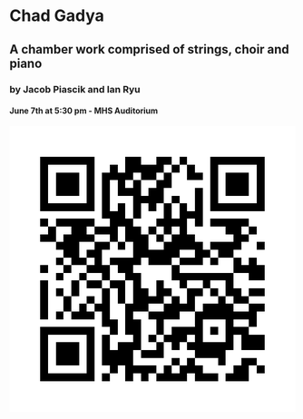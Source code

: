 # Chad Gadya

## A chamber work comprised of strings, choir and piano

### by Jacob Piascik and Ian Ryu

#### June 7th at 5:30 pm - MHS Auditorium

<svg version="1.1" xmlns="http://www.w3.org/2000/svg" xmlns:xlink="http://www.w3.org/1999/xlink" width="1000" height="1000" viewBox="0 0 1000 1000" enable-background="new 0 0 1000 1000" xml:space="preserve"><g transform="translate(0,0) scale(1.0,1.0)" width="1000" height="1000"><svg width="1000" height="1000" viewBox="0 0 740 740" enable-background="new 0 0 1000 1000" xml:space="preserve"><rect x="0" y="0" width="740" height="740" fill="rgb(255,255,255)" fill-opacity="1.0" /><rect x="300" y="80" width="20" height="20" fill="rgb(0,0,0)" fill-opacity="1.0" shape-rendering="crispEdges" /><rect x="320" y="80" width="20" height="20" fill="rgb(0,0,0)" fill-opacity="1.0" shape-rendering="crispEdges" /><rect x="380" y="80" width="20" height="20" fill="rgb(0,0,0)" fill-opacity="1.0" shape-rendering="crispEdges" /><rect x="400" y="80" width="20" height="20" fill="rgb(0,0,0)" fill-opacity="1.0" shape-rendering="crispEdges" /><rect x="440" y="80" width="20" height="20" fill="rgb(0,0,0)" fill-opacity="1.0" shape-rendering="crispEdges" /><rect x="260" y="100" width="20" height="20" fill="rgb(0,0,0)" fill-opacity="1.0" shape-rendering="crispEdges" /><rect x="300" y="100" width="20" height="20" fill="rgb(0,0,0)" fill-opacity="1.0" shape-rendering="crispEdges" /><rect x="320" y="100" width="20" height="20" fill="rgb(0,0,0)" fill-opacity="1.0" shape-rendering="crispEdges" /><rect x="340" y="100" width="20" height="20" fill="rgb(0,0,0)" fill-opacity="1.0" shape-rendering="crispEdges" /><rect x="360" y="100" width="20" height="20" fill="rgb(0,0,0)" fill-opacity="1.0" shape-rendering="crispEdges" /><rect x="380" y="100" width="20" height="20" fill="rgb(0,0,0)" fill-opacity="1.0" shape-rendering="crispEdges" /><rect x="420" y="100" width="20" height="20" fill="rgb(0,0,0)" fill-opacity="1.0" shape-rendering="crispEdges" /><rect x="460" y="100" width="20" height="20" fill="rgb(0,0,0)" fill-opacity="1.0" shape-rendering="crispEdges" /><rect x="240" y="120" width="20" height="20" fill="rgb(0,0,0)" fill-opacity="1.0" shape-rendering="crispEdges" /><rect x="260" y="120" width="20" height="20" fill="rgb(0,0,0)" fill-opacity="1.0" shape-rendering="crispEdges" /><rect x="280" y="120" width="20" height="20" fill="rgb(0,0,0)" fill-opacity="1.0" shape-rendering="crispEdges" /><rect x="300" y="120" width="20" height="20" fill="rgb(0,0,0)" fill-opacity="1.0" shape-rendering="crispEdges" /><rect x="340" y="120" width="20" height="20" fill="rgb(0,0,0)" fill-opacity="1.0" shape-rendering="crispEdges" /><rect x="360" y="120" width="20" height="20" fill="rgb(0,0,0)" fill-opacity="1.0" shape-rendering="crispEdges" /><rect x="400" y="120" width="20" height="20" fill="rgb(0,0,0)" fill-opacity="1.0" shape-rendering="crispEdges" /><rect x="460" y="120" width="20" height="20" fill="rgb(0,0,0)" fill-opacity="1.0" shape-rendering="crispEdges" /><rect x="480" y="120" width="20" height="20" fill="rgb(0,0,0)" fill-opacity="1.0" shape-rendering="crispEdges" /><rect x="240" y="140" width="20" height="20" fill="rgb(0,0,0)" fill-opacity="1.0" shape-rendering="crispEdges" /><rect x="280" y="140" width="20" height="20" fill="rgb(0,0,0)" fill-opacity="1.0" shape-rendering="crispEdges" /><rect x="320" y="140" width="20" height="20" fill="rgb(0,0,0)" fill-opacity="1.0" shape-rendering="crispEdges" /><rect x="380" y="140" width="20" height="20" fill="rgb(0,0,0)" fill-opacity="1.0" shape-rendering="crispEdges" /><rect x="400" y="140" width="20" height="20" fill="rgb(0,0,0)" fill-opacity="1.0" shape-rendering="crispEdges" /><rect x="240" y="160" width="20" height="20" fill="rgb(0,0,0)" fill-opacity="1.0" shape-rendering="crispEdges" /><rect x="280" y="160" width="20" height="20" fill="rgb(0,0,0)" fill-opacity="1.0" shape-rendering="crispEdges" /><rect x="300" y="160" width="20" height="20" fill="rgb(0,0,0)" fill-opacity="1.0" shape-rendering="crispEdges" /><rect x="320" y="160" width="20" height="20" fill="rgb(0,0,0)" fill-opacity="1.0" shape-rendering="crispEdges" /><rect x="360" y="160" width="20" height="20" fill="rgb(0,0,0)" fill-opacity="1.0" shape-rendering="crispEdges" /><rect x="380" y="160" width="20" height="20" fill="rgb(0,0,0)" fill-opacity="1.0" shape-rendering="crispEdges" /><rect x="480" y="160" width="20" height="20" fill="rgb(0,0,0)" fill-opacity="1.0" shape-rendering="crispEdges" /><rect x="240" y="180" width="20" height="20" fill="rgb(0,0,0)" fill-opacity="1.0" shape-rendering="crispEdges" /><rect x="320" y="180" width="20" height="20" fill="rgb(0,0,0)" fill-opacity="1.0" shape-rendering="crispEdges" /><rect x="340" y="180" width="20" height="20" fill="rgb(0,0,0)" fill-opacity="1.0" shape-rendering="crispEdges" /><rect x="360" y="180" width="20" height="20" fill="rgb(0,0,0)" fill-opacity="1.0" shape-rendering="crispEdges" /><rect x="380" y="180" width="20" height="20" fill="rgb(0,0,0)" fill-opacity="1.0" shape-rendering="crispEdges" /><rect x="420" y="180" width="20" height="20" fill="rgb(0,0,0)" fill-opacity="1.0" shape-rendering="crispEdges" /><rect x="480" y="180" width="20" height="20" fill="rgb(0,0,0)" fill-opacity="1.0" shape-rendering="crispEdges" /><rect x="240" y="200" width="20" height="20" fill="rgb(0,0,0)" fill-opacity="1.0" shape-rendering="crispEdges" /><rect x="280" y="200" width="20" height="20" fill="rgb(0,0,0)" fill-opacity="1.0" shape-rendering="crispEdges" /><rect x="320" y="200" width="20" height="20" fill="rgb(0,0,0)" fill-opacity="1.0" shape-rendering="crispEdges" /><rect x="360" y="200" width="20" height="20" fill="rgb(0,0,0)" fill-opacity="1.0" shape-rendering="crispEdges" /><rect x="400" y="200" width="20" height="20" fill="rgb(0,0,0)" fill-opacity="1.0" shape-rendering="crispEdges" /><rect x="440" y="200" width="20" height="20" fill="rgb(0,0,0)" fill-opacity="1.0" shape-rendering="crispEdges" /><rect x="480" y="200" width="20" height="20" fill="rgb(0,0,0)" fill-opacity="1.0" shape-rendering="crispEdges" /><rect x="240" y="220" width="20" height="20" fill="rgb(0,0,0)" fill-opacity="1.0" shape-rendering="crispEdges" /><rect x="260" y="220" width="20" height="20" fill="rgb(0,0,0)" fill-opacity="1.0" shape-rendering="crispEdges" /><rect x="280" y="220" width="20" height="20" fill="rgb(0,0,0)" fill-opacity="1.0" shape-rendering="crispEdges" /><rect x="320" y="220" width="20" height="20" fill="rgb(0,0,0)" fill-opacity="1.0" shape-rendering="crispEdges" /><rect x="400" y="220" width="20" height="20" fill="rgb(0,0,0)" fill-opacity="1.0" shape-rendering="crispEdges" /><rect x="440" y="220" width="20" height="20" fill="rgb(0,0,0)" fill-opacity="1.0" shape-rendering="crispEdges" /><rect x="460" y="220" width="20" height="20" fill="rgb(0,0,0)" fill-opacity="1.0" shape-rendering="crispEdges" /><rect x="480" y="220" width="20" height="20" fill="rgb(0,0,0)" fill-opacity="1.0" shape-rendering="crispEdges" /><rect x="80" y="240" width="20" height="20" fill="rgb(0,0,0)" fill-opacity="1.0" shape-rendering="crispEdges" /><rect x="120" y="240" width="20" height="20" fill="rgb(0,0,0)" fill-opacity="1.0" shape-rendering="crispEdges" /><rect x="140" y="240" width="20" height="20" fill="rgb(0,0,0)" fill-opacity="1.0" shape-rendering="crispEdges" /><rect x="160" y="240" width="20" height="20" fill="rgb(0,0,0)" fill-opacity="1.0" shape-rendering="crispEdges" /><rect x="180" y="240" width="20" height="20" fill="rgb(0,0,0)" fill-opacity="1.0" shape-rendering="crispEdges" /><rect x="200" y="240" width="20" height="20" fill="rgb(0,0,0)" fill-opacity="1.0" shape-rendering="crispEdges" /><rect x="260" y="240" width="20" height="20" fill="rgb(0,0,0)" fill-opacity="1.0" shape-rendering="crispEdges" /><rect x="280" y="240" width="20" height="20" fill="rgb(0,0,0)" fill-opacity="1.0" shape-rendering="crispEdges" /><rect x="300" y="240" width="20" height="20" fill="rgb(0,0,0)" fill-opacity="1.0" shape-rendering="crispEdges" /><rect x="380" y="240" width="20" height="20" fill="rgb(0,0,0)" fill-opacity="1.0" shape-rendering="crispEdges" /><rect x="400" y="240" width="20" height="20" fill="rgb(0,0,0)" fill-opacity="1.0" shape-rendering="crispEdges" /><rect x="420" y="240" width="20" height="20" fill="rgb(0,0,0)" fill-opacity="1.0" shape-rendering="crispEdges" /><rect x="440" y="240" width="20" height="20" fill="rgb(0,0,0)" fill-opacity="1.0" shape-rendering="crispEdges" /><rect x="480" y="240" width="20" height="20" fill="rgb(0,0,0)" fill-opacity="1.0" shape-rendering="crispEdges" /><rect x="520" y="240" width="20" height="20" fill="rgb(0,0,0)" fill-opacity="1.0" shape-rendering="crispEdges" /><rect x="540" y="240" width="20" height="20" fill="rgb(0,0,0)" fill-opacity="1.0" shape-rendering="crispEdges" /><rect x="560" y="240" width="20" height="20" fill="rgb(0,0,0)" fill-opacity="1.0" shape-rendering="crispEdges" /><rect x="580" y="240" width="20" height="20" fill="rgb(0,0,0)" fill-opacity="1.0" shape-rendering="crispEdges" /><rect x="600" y="240" width="20" height="20" fill="rgb(0,0,0)" fill-opacity="1.0" shape-rendering="crispEdges" /><rect x="100" y="260" width="20" height="20" fill="rgb(0,0,0)" fill-opacity="1.0" shape-rendering="crispEdges" /><rect x="160" y="260" width="20" height="20" fill="rgb(0,0,0)" fill-opacity="1.0" shape-rendering="crispEdges" /><rect x="180" y="260" width="20" height="20" fill="rgb(0,0,0)" fill-opacity="1.0" shape-rendering="crispEdges" /><rect x="220" y="260" width="20" height="20" fill="rgb(0,0,0)" fill-opacity="1.0" shape-rendering="crispEdges" /><rect x="240" y="260" width="20" height="20" fill="rgb(0,0,0)" fill-opacity="1.0" shape-rendering="crispEdges" /><rect x="260" y="260" width="20" height="20" fill="rgb(0,0,0)" fill-opacity="1.0" shape-rendering="crispEdges" /><rect x="300" y="260" width="20" height="20" fill="rgb(0,0,0)" fill-opacity="1.0" shape-rendering="crispEdges" /><rect x="320" y="260" width="20" height="20" fill="rgb(0,0,0)" fill-opacity="1.0" shape-rendering="crispEdges" /><rect x="360" y="260" width="20" height="20" fill="rgb(0,0,0)" fill-opacity="1.0" shape-rendering="crispEdges" /><rect x="400" y="260" width="20" height="20" fill="rgb(0,0,0)" fill-opacity="1.0" shape-rendering="crispEdges" /><rect x="440" y="260" width="20" height="20" fill="rgb(0,0,0)" fill-opacity="1.0" shape-rendering="crispEdges" /><rect x="560" y="260" width="20" height="20" fill="rgb(0,0,0)" fill-opacity="1.0" shape-rendering="crispEdges" /><rect x="580" y="260" width="20" height="20" fill="rgb(0,0,0)" fill-opacity="1.0" shape-rendering="crispEdges" /><rect x="620" y="260" width="20" height="20" fill="rgb(0,0,0)" fill-opacity="1.0" shape-rendering="crispEdges" /><rect x="80" y="280" width="20" height="20" fill="rgb(0,0,0)" fill-opacity="1.0" shape-rendering="crispEdges" /><rect x="100" y="280" width="20" height="20" fill="rgb(0,0,0)" fill-opacity="1.0" shape-rendering="crispEdges" /><rect x="140" y="280" width="20" height="20" fill="rgb(0,0,0)" fill-opacity="1.0" shape-rendering="crispEdges" /><rect x="160" y="280" width="20" height="20" fill="rgb(0,0,0)" fill-opacity="1.0" shape-rendering="crispEdges" /><rect x="180" y="280" width="20" height="20" fill="rgb(0,0,0)" fill-opacity="1.0" shape-rendering="crispEdges" /><rect x="200" y="280" width="20" height="20" fill="rgb(0,0,0)" fill-opacity="1.0" shape-rendering="crispEdges" /><rect x="260" y="280" width="20" height="20" fill="rgb(0,0,0)" fill-opacity="1.0" shape-rendering="crispEdges" /><rect x="300" y="280" width="20" height="20" fill="rgb(0,0,0)" fill-opacity="1.0" shape-rendering="crispEdges" /><rect x="320" y="280" width="20" height="20" fill="rgb(0,0,0)" fill-opacity="1.0" shape-rendering="crispEdges" /><rect x="340" y="280" width="20" height="20" fill="rgb(0,0,0)" fill-opacity="1.0" shape-rendering="crispEdges" /><rect x="380" y="280" width="20" height="20" fill="rgb(0,0,0)" fill-opacity="1.0" shape-rendering="crispEdges" /><rect x="420" y="280" width="20" height="20" fill="rgb(0,0,0)" fill-opacity="1.0" shape-rendering="crispEdges" /><rect x="440" y="280" width="20" height="20" fill="rgb(0,0,0)" fill-opacity="1.0" shape-rendering="crispEdges" /><rect x="460" y="280" width="20" height="20" fill="rgb(0,0,0)" fill-opacity="1.0" shape-rendering="crispEdges" /><rect x="580" y="280" width="20" height="20" fill="rgb(0,0,0)" fill-opacity="1.0" shape-rendering="crispEdges" /><rect x="600" y="280" width="20" height="20" fill="rgb(0,0,0)" fill-opacity="1.0" shape-rendering="crispEdges" /><rect x="120" y="300" width="20" height="20" fill="rgb(0,0,0)" fill-opacity="1.0" shape-rendering="crispEdges" /><rect x="140" y="300" width="20" height="20" fill="rgb(0,0,0)" fill-opacity="1.0" shape-rendering="crispEdges" /><rect x="160" y="300" width="20" height="20" fill="rgb(0,0,0)" fill-opacity="1.0" shape-rendering="crispEdges" /><rect x="220" y="300" width="20" height="20" fill="rgb(0,0,0)" fill-opacity="1.0" shape-rendering="crispEdges" /><rect x="240" y="300" width="20" height="20" fill="rgb(0,0,0)" fill-opacity="1.0" shape-rendering="crispEdges" /><rect x="280" y="300" width="20" height="20" fill="rgb(0,0,0)" fill-opacity="1.0" shape-rendering="crispEdges" /><rect x="320" y="300" width="20" height="20" fill="rgb(0,0,0)" fill-opacity="1.0" shape-rendering="crispEdges" /><rect x="340" y="300" width="20" height="20" fill="rgb(0,0,0)" fill-opacity="1.0" shape-rendering="crispEdges" /><rect x="400" y="300" width="20" height="20" fill="rgb(0,0,0)" fill-opacity="1.0" shape-rendering="crispEdges" /><rect x="420" y="300" width="20" height="20" fill="rgb(0,0,0)" fill-opacity="1.0" shape-rendering="crispEdges" /><rect x="440" y="300" width="20" height="20" fill="rgb(0,0,0)" fill-opacity="1.0" shape-rendering="crispEdges" /><rect x="460" y="300" width="20" height="20" fill="rgb(0,0,0)" fill-opacity="1.0" shape-rendering="crispEdges" /><rect x="480" y="300" width="20" height="20" fill="rgb(0,0,0)" fill-opacity="1.0" shape-rendering="crispEdges" /><rect x="520" y="300" width="20" height="20" fill="rgb(0,0,0)" fill-opacity="1.0" shape-rendering="crispEdges" /><rect x="540" y="300" width="20" height="20" fill="rgb(0,0,0)" fill-opacity="1.0" shape-rendering="crispEdges" /><rect x="560" y="300" width="20" height="20" fill="rgb(0,0,0)" fill-opacity="1.0" shape-rendering="crispEdges" /><rect x="580" y="300" width="20" height="20" fill="rgb(0,0,0)" fill-opacity="1.0" shape-rendering="crispEdges" /><rect x="640" y="300" width="20" height="20" fill="rgb(0,0,0)" fill-opacity="1.0" shape-rendering="crispEdges" /><rect x="140" y="320" width="20" height="20" fill="rgb(0,0,0)" fill-opacity="1.0" shape-rendering="crispEdges" /><rect x="160" y="320" width="20" height="20" fill="rgb(0,0,0)" fill-opacity="1.0" shape-rendering="crispEdges" /><rect x="200" y="320" width="20" height="20" fill="rgb(0,0,0)" fill-opacity="1.0" shape-rendering="crispEdges" /><rect x="220" y="320" width="20" height="20" fill="rgb(0,0,0)" fill-opacity="1.0" shape-rendering="crispEdges" /><rect x="320" y="320" width="20" height="20" fill="rgb(0,0,0)" fill-opacity="1.0" shape-rendering="crispEdges" /><rect x="340" y="320" width="20" height="20" fill="rgb(0,0,0)" fill-opacity="1.0" shape-rendering="crispEdges" /><rect x="360" y="320" width="20" height="20" fill="rgb(0,0,0)" fill-opacity="1.0" shape-rendering="crispEdges" /><rect x="380" y="320" width="20" height="20" fill="rgb(0,0,0)" fill-opacity="1.0" shape-rendering="crispEdges" /><rect x="400" y="320" width="20" height="20" fill="rgb(0,0,0)" fill-opacity="1.0" shape-rendering="crispEdges" /><rect x="420" y="320" width="20" height="20" fill="rgb(0,0,0)" fill-opacity="1.0" shape-rendering="crispEdges" /><rect x="480" y="320" width="20" height="20" fill="rgb(0,0,0)" fill-opacity="1.0" shape-rendering="crispEdges" /><rect x="500" y="320" width="20" height="20" fill="rgb(0,0,0)" fill-opacity="1.0" shape-rendering="crispEdges" /><rect x="540" y="320" width="20" height="20" fill="rgb(0,0,0)" fill-opacity="1.0" shape-rendering="crispEdges" /><rect x="560" y="320" width="20" height="20" fill="rgb(0,0,0)" fill-opacity="1.0" shape-rendering="crispEdges" /><rect x="120" y="340" width="20" height="20" fill="rgb(0,0,0)" fill-opacity="1.0" shape-rendering="crispEdges" /><rect x="160" y="340" width="20" height="20" fill="rgb(0,0,0)" fill-opacity="1.0" shape-rendering="crispEdges" /><rect x="180" y="340" width="20" height="20" fill="rgb(0,0,0)" fill-opacity="1.0" shape-rendering="crispEdges" /><rect x="220" y="340" width="20" height="20" fill="rgb(0,0,0)" fill-opacity="1.0" shape-rendering="crispEdges" /><rect x="260" y="340" width="20" height="20" fill="rgb(0,0,0)" fill-opacity="1.0" shape-rendering="crispEdges" /><rect x="280" y="340" width="20" height="20" fill="rgb(0,0,0)" fill-opacity="1.0" shape-rendering="crispEdges" /><rect x="300" y="340" width="20" height="20" fill="rgb(0,0,0)" fill-opacity="1.0" shape-rendering="crispEdges" /><rect x="320" y="340" width="20" height="20" fill="rgb(0,0,0)" fill-opacity="1.0" shape-rendering="crispEdges" /><rect x="360" y="340" width="20" height="20" fill="rgb(0,0,0)" fill-opacity="1.0" shape-rendering="crispEdges" /><rect x="380" y="340" width="20" height="20" fill="rgb(0,0,0)" fill-opacity="1.0" shape-rendering="crispEdges" /><rect x="400" y="340" width="20" height="20" fill="rgb(0,0,0)" fill-opacity="1.0" shape-rendering="crispEdges" /><rect x="440" y="340" width="20" height="20" fill="rgb(0,0,0)" fill-opacity="1.0" shape-rendering="crispEdges" /><rect x="460" y="340" width="20" height="20" fill="rgb(0,0,0)" fill-opacity="1.0" shape-rendering="crispEdges" /><rect x="480" y="340" width="20" height="20" fill="rgb(0,0,0)" fill-opacity="1.0" shape-rendering="crispEdges" /><rect x="520" y="340" width="20" height="20" fill="rgb(0,0,0)" fill-opacity="1.0" shape-rendering="crispEdges" /><rect x="580" y="340" width="20" height="20" fill="rgb(0,0,0)" fill-opacity="1.0" shape-rendering="crispEdges" /><rect x="620" y="340" width="20" height="20" fill="rgb(0,0,0)" fill-opacity="1.0" shape-rendering="crispEdges" /><rect x="80" y="360" width="20" height="20" fill="rgb(0,0,0)" fill-opacity="1.0" shape-rendering="crispEdges" /><rect x="140" y="360" width="20" height="20" fill="rgb(0,0,0)" fill-opacity="1.0" shape-rendering="crispEdges" /><rect x="200" y="360" width="20" height="20" fill="rgb(0,0,0)" fill-opacity="1.0" shape-rendering="crispEdges" /><rect x="220" y="360" width="20" height="20" fill="rgb(0,0,0)" fill-opacity="1.0" shape-rendering="crispEdges" /><rect x="240" y="360" width="20" height="20" fill="rgb(0,0,0)" fill-opacity="1.0" shape-rendering="crispEdges" /><rect x="280" y="360" width="20" height="20" fill="rgb(0,0,0)" fill-opacity="1.0" shape-rendering="crispEdges" /><rect x="300" y="360" width="20" height="20" fill="rgb(0,0,0)" fill-opacity="1.0" shape-rendering="crispEdges" /><rect x="420" y="360" width="20" height="20" fill="rgb(0,0,0)" fill-opacity="1.0" shape-rendering="crispEdges" /><rect x="580" y="360" width="20" height="20" fill="rgb(0,0,0)" fill-opacity="1.0" shape-rendering="crispEdges" /><rect x="600" y="360" width="20" height="20" fill="rgb(0,0,0)" fill-opacity="1.0" shape-rendering="crispEdges" /><rect x="620" y="360" width="20" height="20" fill="rgb(0,0,0)" fill-opacity="1.0" shape-rendering="crispEdges" /><rect x="640" y="360" width="20" height="20" fill="rgb(0,0,0)" fill-opacity="1.0" shape-rendering="crispEdges" /><rect x="120" y="380" width="20" height="20" fill="rgb(0,0,0)" fill-opacity="1.0" shape-rendering="crispEdges" /><rect x="180" y="380" width="20" height="20" fill="rgb(0,0,0)" fill-opacity="1.0" shape-rendering="crispEdges" /><rect x="240" y="380" width="20" height="20" fill="rgb(0,0,0)" fill-opacity="1.0" shape-rendering="crispEdges" /><rect x="300" y="380" width="20" height="20" fill="rgb(0,0,0)" fill-opacity="1.0" shape-rendering="crispEdges" /><rect x="320" y="380" width="20" height="20" fill="rgb(0,0,0)" fill-opacity="1.0" shape-rendering="crispEdges" /><rect x="420" y="380" width="20" height="20" fill="rgb(0,0,0)" fill-opacity="1.0" shape-rendering="crispEdges" /><rect x="440" y="380" width="20" height="20" fill="rgb(0,0,0)" fill-opacity="1.0" shape-rendering="crispEdges" /><rect x="460" y="380" width="20" height="20" fill="rgb(0,0,0)" fill-opacity="1.0" shape-rendering="crispEdges" /><rect x="480" y="380" width="20" height="20" fill="rgb(0,0,0)" fill-opacity="1.0" shape-rendering="crispEdges" /><rect x="500" y="380" width="20" height="20" fill="rgb(0,0,0)" fill-opacity="1.0" shape-rendering="crispEdges" /><rect x="520" y="380" width="20" height="20" fill="rgb(0,0,0)" fill-opacity="1.0" shape-rendering="crispEdges" /><rect x="540" y="380" width="20" height="20" fill="rgb(0,0,0)" fill-opacity="1.0" shape-rendering="crispEdges" /><rect x="560" y="380" width="20" height="20" fill="rgb(0,0,0)" fill-opacity="1.0" shape-rendering="crispEdges" /><rect x="620" y="380" width="20" height="20" fill="rgb(0,0,0)" fill-opacity="1.0" shape-rendering="crispEdges" /><rect x="640" y="380" width="20" height="20" fill="rgb(0,0,0)" fill-opacity="1.0" shape-rendering="crispEdges" /><rect x="80" y="400" width="20" height="20" fill="rgb(0,0,0)" fill-opacity="1.0" shape-rendering="crispEdges" /><rect x="160" y="400" width="20" height="20" fill="rgb(0,0,0)" fill-opacity="1.0" shape-rendering="crispEdges" /><rect x="200" y="400" width="20" height="20" fill="rgb(0,0,0)" fill-opacity="1.0" shape-rendering="crispEdges" /><rect x="220" y="400" width="20" height="20" fill="rgb(0,0,0)" fill-opacity="1.0" shape-rendering="crispEdges" /><rect x="260" y="400" width="20" height="20" fill="rgb(0,0,0)" fill-opacity="1.0" shape-rendering="crispEdges" /><rect x="280" y="400" width="20" height="20" fill="rgb(0,0,0)" fill-opacity="1.0" shape-rendering="crispEdges" /><rect x="320" y="400" width="20" height="20" fill="rgb(0,0,0)" fill-opacity="1.0" shape-rendering="crispEdges" /><rect x="380" y="400" width="20" height="20" fill="rgb(0,0,0)" fill-opacity="1.0" shape-rendering="crispEdges" /><rect x="440" y="400" width="20" height="20" fill="rgb(0,0,0)" fill-opacity="1.0" shape-rendering="crispEdges" /><rect x="500" y="400" width="20" height="20" fill="rgb(0,0,0)" fill-opacity="1.0" shape-rendering="crispEdges" /><rect x="560" y="400" width="20" height="20" fill="rgb(0,0,0)" fill-opacity="1.0" shape-rendering="crispEdges" /><rect x="80" y="420" width="20" height="20" fill="rgb(0,0,0)" fill-opacity="1.0" shape-rendering="crispEdges" /><rect x="120" y="420" width="20" height="20" fill="rgb(0,0,0)" fill-opacity="1.0" shape-rendering="crispEdges" /><rect x="160" y="420" width="20" height="20" fill="rgb(0,0,0)" fill-opacity="1.0" shape-rendering="crispEdges" /><rect x="240" y="420" width="20" height="20" fill="rgb(0,0,0)" fill-opacity="1.0" shape-rendering="crispEdges" /><rect x="280" y="420" width="20" height="20" fill="rgb(0,0,0)" fill-opacity="1.0" shape-rendering="crispEdges" /><rect x="320" y="420" width="20" height="20" fill="rgb(0,0,0)" fill-opacity="1.0" shape-rendering="crispEdges" /><rect x="340" y="420" width="20" height="20" fill="rgb(0,0,0)" fill-opacity="1.0" shape-rendering="crispEdges" /><rect x="380" y="420" width="20" height="20" fill="rgb(0,0,0)" fill-opacity="1.0" shape-rendering="crispEdges" /><rect x="400" y="420" width="20" height="20" fill="rgb(0,0,0)" fill-opacity="1.0" shape-rendering="crispEdges" /><rect x="460" y="420" width="20" height="20" fill="rgb(0,0,0)" fill-opacity="1.0" shape-rendering="crispEdges" /><rect x="480" y="420" width="20" height="20" fill="rgb(0,0,0)" fill-opacity="1.0" shape-rendering="crispEdges" /><rect x="520" y="420" width="20" height="20" fill="rgb(0,0,0)" fill-opacity="1.0" shape-rendering="crispEdges" /><rect x="560" y="420" width="20" height="20" fill="rgb(0,0,0)" fill-opacity="1.0" shape-rendering="crispEdges" /><rect x="580" y="420" width="20" height="20" fill="rgb(0,0,0)" fill-opacity="1.0" shape-rendering="crispEdges" /><rect x="620" y="420" width="20" height="20" fill="rgb(0,0,0)" fill-opacity="1.0" shape-rendering="crispEdges" /><rect x="640" y="420" width="20" height="20" fill="rgb(0,0,0)" fill-opacity="1.0" shape-rendering="crispEdges" /><rect x="80" y="440" width="20" height="20" fill="rgb(0,0,0)" fill-opacity="1.0" shape-rendering="crispEdges" /><rect x="140" y="440" width="20" height="20" fill="rgb(0,0,0)" fill-opacity="1.0" shape-rendering="crispEdges" /><rect x="200" y="440" width="20" height="20" fill="rgb(0,0,0)" fill-opacity="1.0" shape-rendering="crispEdges" /><rect x="240" y="440" width="20" height="20" fill="rgb(0,0,0)" fill-opacity="1.0" shape-rendering="crispEdges" /><rect x="280" y="440" width="20" height="20" fill="rgb(0,0,0)" fill-opacity="1.0" shape-rendering="crispEdges" /><rect x="320" y="440" width="20" height="20" fill="rgb(0,0,0)" fill-opacity="1.0" shape-rendering="crispEdges" /><rect x="340" y="440" width="20" height="20" fill="rgb(0,0,0)" fill-opacity="1.0" shape-rendering="crispEdges" /><rect x="360" y="440" width="20" height="20" fill="rgb(0,0,0)" fill-opacity="1.0" shape-rendering="crispEdges" /><rect x="380" y="440" width="20" height="20" fill="rgb(0,0,0)" fill-opacity="1.0" shape-rendering="crispEdges" /><rect x="420" y="440" width="20" height="20" fill="rgb(0,0,0)" fill-opacity="1.0" shape-rendering="crispEdges" /><rect x="460" y="440" width="20" height="20" fill="rgb(0,0,0)" fill-opacity="1.0" shape-rendering="crispEdges" /><rect x="540" y="440" width="20" height="20" fill="rgb(0,0,0)" fill-opacity="1.0" shape-rendering="crispEdges" /><rect x="580" y="440" width="20" height="20" fill="rgb(0,0,0)" fill-opacity="1.0" shape-rendering="crispEdges" /><rect x="600" y="440" width="20" height="20" fill="rgb(0,0,0)" fill-opacity="1.0" shape-rendering="crispEdges" /><rect x="80" y="460" width="20" height="20" fill="rgb(0,0,0)" fill-opacity="1.0" shape-rendering="crispEdges" /><rect x="140" y="460" width="20" height="20" fill="rgb(0,0,0)" fill-opacity="1.0" shape-rendering="crispEdges" /><rect x="180" y="460" width="20" height="20" fill="rgb(0,0,0)" fill-opacity="1.0" shape-rendering="crispEdges" /><rect x="220" y="460" width="20" height="20" fill="rgb(0,0,0)" fill-opacity="1.0" shape-rendering="crispEdges" /><rect x="240" y="460" width="20" height="20" fill="rgb(0,0,0)" fill-opacity="1.0" shape-rendering="crispEdges" /><rect x="300" y="460" width="20" height="20" fill="rgb(0,0,0)" fill-opacity="1.0" shape-rendering="crispEdges" /><rect x="320" y="460" width="20" height="20" fill="rgb(0,0,0)" fill-opacity="1.0" shape-rendering="crispEdges" /><rect x="340" y="460" width="20" height="20" fill="rgb(0,0,0)" fill-opacity="1.0" shape-rendering="crispEdges" /><rect x="400" y="460" width="20" height="20" fill="rgb(0,0,0)" fill-opacity="1.0" shape-rendering="crispEdges" /><rect x="420" y="460" width="20" height="20" fill="rgb(0,0,0)" fill-opacity="1.0" shape-rendering="crispEdges" /><rect x="440" y="460" width="20" height="20" fill="rgb(0,0,0)" fill-opacity="1.0" shape-rendering="crispEdges" /><rect x="460" y="460" width="20" height="20" fill="rgb(0,0,0)" fill-opacity="1.0" shape-rendering="crispEdges" /><rect x="500" y="460" width="20" height="20" fill="rgb(0,0,0)" fill-opacity="1.0" shape-rendering="crispEdges" /><rect x="520" y="460" width="20" height="20" fill="rgb(0,0,0)" fill-opacity="1.0" shape-rendering="crispEdges" /><rect x="540" y="460" width="20" height="20" fill="rgb(0,0,0)" fill-opacity="1.0" shape-rendering="crispEdges" /><rect x="560" y="460" width="20" height="20" fill="rgb(0,0,0)" fill-opacity="1.0" shape-rendering="crispEdges" /><rect x="620" y="460" width="20" height="20" fill="rgb(0,0,0)" fill-opacity="1.0" shape-rendering="crispEdges" /><rect x="640" y="460" width="20" height="20" fill="rgb(0,0,0)" fill-opacity="1.0" shape-rendering="crispEdges" /><rect x="80" y="480" width="20" height="20" fill="rgb(0,0,0)" fill-opacity="1.0" shape-rendering="crispEdges" /><rect x="120" y="480" width="20" height="20" fill="rgb(0,0,0)" fill-opacity="1.0" shape-rendering="crispEdges" /><rect x="160" y="480" width="20" height="20" fill="rgb(0,0,0)" fill-opacity="1.0" shape-rendering="crispEdges" /><rect x="180" y="480" width="20" height="20" fill="rgb(0,0,0)" fill-opacity="1.0" shape-rendering="crispEdges" /><rect x="200" y="480" width="20" height="20" fill="rgb(0,0,0)" fill-opacity="1.0" shape-rendering="crispEdges" /><rect x="240" y="480" width="20" height="20" fill="rgb(0,0,0)" fill-opacity="1.0" shape-rendering="crispEdges" /><rect x="300" y="480" width="20" height="20" fill="rgb(0,0,0)" fill-opacity="1.0" shape-rendering="crispEdges" /><rect x="360" y="480" width="20" height="20" fill="rgb(0,0,0)" fill-opacity="1.0" shape-rendering="crispEdges" /><rect x="380" y="480" width="20" height="20" fill="rgb(0,0,0)" fill-opacity="1.0" shape-rendering="crispEdges" /><rect x="400" y="480" width="20" height="20" fill="rgb(0,0,0)" fill-opacity="1.0" shape-rendering="crispEdges" /><rect x="420" y="480" width="20" height="20" fill="rgb(0,0,0)" fill-opacity="1.0" shape-rendering="crispEdges" /><rect x="480" y="480" width="20" height="20" fill="rgb(0,0,0)" fill-opacity="1.0" shape-rendering="crispEdges" /><rect x="500" y="480" width="20" height="20" fill="rgb(0,0,0)" fill-opacity="1.0" shape-rendering="crispEdges" /><rect x="520" y="480" width="20" height="20" fill="rgb(0,0,0)" fill-opacity="1.0" shape-rendering="crispEdges" /><rect x="540" y="480" width="20" height="20" fill="rgb(0,0,0)" fill-opacity="1.0" shape-rendering="crispEdges" /><rect x="560" y="480" width="20" height="20" fill="rgb(0,0,0)" fill-opacity="1.0" shape-rendering="crispEdges" /><rect x="580" y="480" width="20" height="20" fill="rgb(0,0,0)" fill-opacity="1.0" shape-rendering="crispEdges" /><rect x="600" y="480" width="20" height="20" fill="rgb(0,0,0)" fill-opacity="1.0" shape-rendering="crispEdges" /><rect x="620" y="480" width="20" height="20" fill="rgb(0,0,0)" fill-opacity="1.0" shape-rendering="crispEdges" /><rect x="240" y="500" width="20" height="20" fill="rgb(0,0,0)" fill-opacity="1.0" shape-rendering="crispEdges" /><rect x="260" y="500" width="20" height="20" fill="rgb(0,0,0)" fill-opacity="1.0" shape-rendering="crispEdges" /><rect x="300" y="500" width="20" height="20" fill="rgb(0,0,0)" fill-opacity="1.0" shape-rendering="crispEdges" /><rect x="320" y="500" width="20" height="20" fill="rgb(0,0,0)" fill-opacity="1.0" shape-rendering="crispEdges" /><rect x="380" y="500" width="20" height="20" fill="rgb(0,0,0)" fill-opacity="1.0" shape-rendering="crispEdges" /><rect x="480" y="500" width="20" height="20" fill="rgb(0,0,0)" fill-opacity="1.0" shape-rendering="crispEdges" /><rect x="560" y="500" width="20" height="20" fill="rgb(0,0,0)" fill-opacity="1.0" shape-rendering="crispEdges" /><rect x="620" y="500" width="20" height="20" fill="rgb(0,0,0)" fill-opacity="1.0" shape-rendering="crispEdges" /><rect x="260" y="520" width="20" height="20" fill="rgb(0,0,0)" fill-opacity="1.0" shape-rendering="crispEdges" /><rect x="300" y="520" width="20" height="20" fill="rgb(0,0,0)" fill-opacity="1.0" shape-rendering="crispEdges" /><rect x="320" y="520" width="20" height="20" fill="rgb(0,0,0)" fill-opacity="1.0" shape-rendering="crispEdges" /><rect x="380" y="520" width="20" height="20" fill="rgb(0,0,0)" fill-opacity="1.0" shape-rendering="crispEdges" /><rect x="420" y="520" width="20" height="20" fill="rgb(0,0,0)" fill-opacity="1.0" shape-rendering="crispEdges" /><rect x="440" y="520" width="20" height="20" fill="rgb(0,0,0)" fill-opacity="1.0" shape-rendering="crispEdges" /><rect x="460" y="520" width="20" height="20" fill="rgb(0,0,0)" fill-opacity="1.0" shape-rendering="crispEdges" /><rect x="480" y="520" width="20" height="20" fill="rgb(0,0,0)" fill-opacity="1.0" shape-rendering="crispEdges" /><rect x="520" y="520" width="20" height="20" fill="rgb(0,0,0)" fill-opacity="1.0" shape-rendering="crispEdges" /><rect x="560" y="520" width="20" height="20" fill="rgb(0,0,0)" fill-opacity="1.0" shape-rendering="crispEdges" /><rect x="580" y="520" width="20" height="20" fill="rgb(0,0,0)" fill-opacity="1.0" shape-rendering="crispEdges" /><rect x="600" y="520" width="20" height="20" fill="rgb(0,0,0)" fill-opacity="1.0" shape-rendering="crispEdges" /><rect x="240" y="540" width="20" height="20" fill="rgb(0,0,0)" fill-opacity="1.0" shape-rendering="crispEdges" /><rect x="320" y="540" width="20" height="20" fill="rgb(0,0,0)" fill-opacity="1.0" shape-rendering="crispEdges" /><rect x="360" y="540" width="20" height="20" fill="rgb(0,0,0)" fill-opacity="1.0" shape-rendering="crispEdges" /><rect x="400" y="540" width="20" height="20" fill="rgb(0,0,0)" fill-opacity="1.0" shape-rendering="crispEdges" /><rect x="420" y="540" width="20" height="20" fill="rgb(0,0,0)" fill-opacity="1.0" shape-rendering="crispEdges" /><rect x="440" y="540" width="20" height="20" fill="rgb(0,0,0)" fill-opacity="1.0" shape-rendering="crispEdges" /><rect x="480" y="540" width="20" height="20" fill="rgb(0,0,0)" fill-opacity="1.0" shape-rendering="crispEdges" /><rect x="560" y="540" width="20" height="20" fill="rgb(0,0,0)" fill-opacity="1.0" shape-rendering="crispEdges" /><rect x="600" y="540" width="20" height="20" fill="rgb(0,0,0)" fill-opacity="1.0" shape-rendering="crispEdges" /><rect x="620" y="540" width="20" height="20" fill="rgb(0,0,0)" fill-opacity="1.0" shape-rendering="crispEdges" /><rect x="640" y="540" width="20" height="20" fill="rgb(0,0,0)" fill-opacity="1.0" shape-rendering="crispEdges" /><rect x="240" y="560" width="20" height="20" fill="rgb(0,0,0)" fill-opacity="1.0" shape-rendering="crispEdges" /><rect x="280" y="560" width="20" height="20" fill="rgb(0,0,0)" fill-opacity="1.0" shape-rendering="crispEdges" /><rect x="300" y="560" width="20" height="20" fill="rgb(0,0,0)" fill-opacity="1.0" shape-rendering="crispEdges" /><rect x="320" y="560" width="20" height="20" fill="rgb(0,0,0)" fill-opacity="1.0" shape-rendering="crispEdges" /><rect x="380" y="560" width="20" height="20" fill="rgb(0,0,0)" fill-opacity="1.0" shape-rendering="crispEdges" /><rect x="420" y="560" width="20" height="20" fill="rgb(0,0,0)" fill-opacity="1.0" shape-rendering="crispEdges" /><rect x="460" y="560" width="20" height="20" fill="rgb(0,0,0)" fill-opacity="1.0" shape-rendering="crispEdges" /><rect x="480" y="560" width="20" height="20" fill="rgb(0,0,0)" fill-opacity="1.0" shape-rendering="crispEdges" /><rect x="500" y="560" width="20" height="20" fill="rgb(0,0,0)" fill-opacity="1.0" shape-rendering="crispEdges" /><rect x="520" y="560" width="20" height="20" fill="rgb(0,0,0)" fill-opacity="1.0" shape-rendering="crispEdges" /><rect x="540" y="560" width="20" height="20" fill="rgb(0,0,0)" fill-opacity="1.0" shape-rendering="crispEdges" /><rect x="560" y="560" width="20" height="20" fill="rgb(0,0,0)" fill-opacity="1.0" shape-rendering="crispEdges" /><rect x="600" y="560" width="20" height="20" fill="rgb(0,0,0)" fill-opacity="1.0" shape-rendering="crispEdges" /><rect x="620" y="560" width="20" height="20" fill="rgb(0,0,0)" fill-opacity="1.0" shape-rendering="crispEdges" /><rect x="640" y="560" width="20" height="20" fill="rgb(0,0,0)" fill-opacity="1.0" shape-rendering="crispEdges" /><rect x="240" y="580" width="20" height="20" fill="rgb(0,0,0)" fill-opacity="1.0" shape-rendering="crispEdges" /><rect x="260" y="580" width="20" height="20" fill="rgb(0,0,0)" fill-opacity="1.0" shape-rendering="crispEdges" /><rect x="280" y="580" width="20" height="20" fill="rgb(0,0,0)" fill-opacity="1.0" shape-rendering="crispEdges" /><rect x="300" y="580" width="20" height="20" fill="rgb(0,0,0)" fill-opacity="1.0" shape-rendering="crispEdges" /><rect x="340" y="580" width="20" height="20" fill="rgb(0,0,0)" fill-opacity="1.0" shape-rendering="crispEdges" /><rect x="360" y="580" width="20" height="20" fill="rgb(0,0,0)" fill-opacity="1.0" shape-rendering="crispEdges" /><rect x="380" y="580" width="20" height="20" fill="rgb(0,0,0)" fill-opacity="1.0" shape-rendering="crispEdges" /><rect x="480" y="580" width="20" height="20" fill="rgb(0,0,0)" fill-opacity="1.0" shape-rendering="crispEdges" /><rect x="500" y="580" width="20" height="20" fill="rgb(0,0,0)" fill-opacity="1.0" shape-rendering="crispEdges" /><rect x="520" y="580" width="20" height="20" fill="rgb(0,0,0)" fill-opacity="1.0" shape-rendering="crispEdges" /><rect x="540" y="580" width="20" height="20" fill="rgb(0,0,0)" fill-opacity="1.0" shape-rendering="crispEdges" /><rect x="240" y="600" width="20" height="20" fill="rgb(0,0,0)" fill-opacity="1.0" shape-rendering="crispEdges" /><rect x="260" y="600" width="20" height="20" fill="rgb(0,0,0)" fill-opacity="1.0" shape-rendering="crispEdges" /><rect x="280" y="600" width="20" height="20" fill="rgb(0,0,0)" fill-opacity="1.0" shape-rendering="crispEdges" /><rect x="300" y="600" width="20" height="20" fill="rgb(0,0,0)" fill-opacity="1.0" shape-rendering="crispEdges" /><rect x="420" y="600" width="20" height="20" fill="rgb(0,0,0)" fill-opacity="1.0" shape-rendering="crispEdges" /><rect x="460" y="600" width="20" height="20" fill="rgb(0,0,0)" fill-opacity="1.0" shape-rendering="crispEdges" /><rect x="540" y="600" width="20" height="20" fill="rgb(0,0,0)" fill-opacity="1.0" shape-rendering="crispEdges" /><rect x="600" y="600" width="20" height="20" fill="rgb(0,0,0)" fill-opacity="1.0" shape-rendering="crispEdges" /><rect x="620" y="600" width="20" height="20" fill="rgb(0,0,0)" fill-opacity="1.0" shape-rendering="crispEdges" /><rect x="260" y="620" width="20" height="20" fill="rgb(0,0,0)" fill-opacity="1.0" shape-rendering="crispEdges" /><rect x="300" y="620" width="20" height="20" fill="rgb(0,0,0)" fill-opacity="1.0" shape-rendering="crispEdges" /><rect x="320" y="620" width="20" height="20" fill="rgb(0,0,0)" fill-opacity="1.0" shape-rendering="crispEdges" /><rect x="340" y="620" width="20" height="20" fill="rgb(0,0,0)" fill-opacity="1.0" shape-rendering="crispEdges" /><rect x="360" y="620" width="20" height="20" fill="rgb(0,0,0)" fill-opacity="1.0" shape-rendering="crispEdges" /><rect x="400" y="620" width="20" height="20" fill="rgb(0,0,0)" fill-opacity="1.0" shape-rendering="crispEdges" /><rect x="440" y="620" width="20" height="20" fill="rgb(0,0,0)" fill-opacity="1.0" shape-rendering="crispEdges" /><rect x="460" y="620" width="20" height="20" fill="rgb(0,0,0)" fill-opacity="1.0" shape-rendering="crispEdges" /><rect x="480" y="620" width="20" height="20" fill="rgb(0,0,0)" fill-opacity="1.0" shape-rendering="crispEdges" /><rect x="580" y="620" width="20" height="20" fill="rgb(0,0,0)" fill-opacity="1.0" shape-rendering="crispEdges" /><rect x="600" y="620" width="20" height="20" fill="rgb(0,0,0)" fill-opacity="1.0" shape-rendering="crispEdges" /><rect x="640" y="620" width="20" height="20" fill="rgb(0,0,0)" fill-opacity="1.0" shape-rendering="crispEdges" /><rect x="240" y="640" width="20" height="20" fill="rgb(0,0,0)" fill-opacity="1.0" shape-rendering="crispEdges" /><rect x="300" y="640" width="20" height="20" fill="rgb(0,0,0)" fill-opacity="1.0" shape-rendering="crispEdges" /><rect x="340" y="640" width="20" height="20" fill="rgb(0,0,0)" fill-opacity="1.0" shape-rendering="crispEdges" /><rect x="380" y="640" width="20" height="20" fill="rgb(0,0,0)" fill-opacity="1.0" shape-rendering="crispEdges" /><rect x="400" y="640" width="20" height="20" fill="rgb(0,0,0)" fill-opacity="1.0" shape-rendering="crispEdges" /><rect x="420" y="640" width="20" height="20" fill="rgb(0,0,0)" fill-opacity="1.0" shape-rendering="crispEdges" /><rect x="440" y="640" width="20" height="20" fill="rgb(0,0,0)" fill-opacity="1.0" shape-rendering="crispEdges" /><rect x="480" y="640" width="20" height="20" fill="rgb(0,0,0)" fill-opacity="1.0" shape-rendering="crispEdges" /><rect x="500" y="640" width="20" height="20" fill="rgb(0,0,0)" fill-opacity="1.0" shape-rendering="crispEdges" /><rect x="520" y="640" width="20" height="20" fill="rgb(0,0,0)" fill-opacity="1.0" shape-rendering="crispEdges" /><rect x="560" y="640" width="20" height="20" fill="rgb(0,0,0)" fill-opacity="1.0" shape-rendering="crispEdges" /><rect x="580" y="640" width="20" height="20" fill="rgb(0,0,0)" fill-opacity="1.0" shape-rendering="crispEdges" /><rect x="600" y="640" width="20" height="20" fill="rgb(0,0,0)" fill-opacity="1.0" shape-rendering="crispEdges" /><rect x="80" y="80" width="140" height="140" fill="rgb(0,0,0)" fill-opacity="1.0" shape-rendering="crispEdges" /><rect x="100.0" y="100.0" width="100.0" height="100.0" fill="rgb(255,255,255)" fill-opacity="1.0" shape-rendering="crispEdges" /><rect x="520" y="80" width="140" height="140" fill="rgb(0,0,0)" fill-opacity="1.0" shape-rendering="crispEdges" /><rect x="540.0" y="100.0" width="100.0" height="100.0" fill="rgb(255,255,255)" fill-opacity="1.0" shape-rendering="crispEdges" /><rect x="120" y="120" width="60" height="60" fill="rgb(0,0,0)" fill-opacity="1.0" shape-rendering="crispEdges" /><rect x="560" y="120" width="60" height="60" fill="rgb(0,0,0)" fill-opacity="1.0" shape-rendering="crispEdges" /><rect x="80" y="520" width="140" height="140" fill="rgb(0,0,0)" fill-opacity="1.0" shape-rendering="crispEdges" /><rect x="100.0" y="540.0" width="100.0" height="100.0" fill="rgb(255,255,255)" fill-opacity="1.0" shape-rendering="crispEdges" /><rect x="120" y="560" width="60" height="60" fill="rgb(0,0,0)" fill-opacity="1.0" shape-rendering="crispEdges" /></svg></g></svg>
